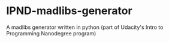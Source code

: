 # IPND-madlibs-generator
A madlibs generator written in python (part of Udacity's Intro to Programming Nanodegree program)
